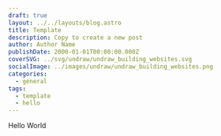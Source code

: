 ```yaml
---
draft: true
layout: ../../layouts/blog.astro
title: Template
description: Copy to create a new post
author: Author Name
publishDate: 2000-01-01T00:00:00.000Z
coverSVG: ../svg/undraw/undraw_building_websites.svg
socialImage: ../images/undraw/undraw_building_websites.png
categories:
  - general
tags:
  - template
  - hello
---
```


Hello World
